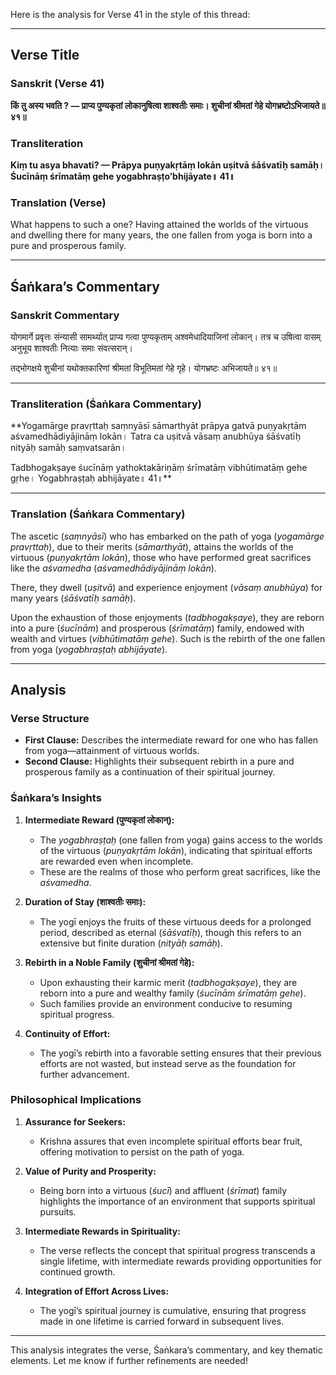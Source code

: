 Here is the analysis for Verse 41 in the style of this thread:

---

## Verse Title
### Sanskrit (Verse 41)
**किं तु अस्य भवति ? —
प्राप्य पुण्यकृतां लोकानुषित्वा शाश्वतीः समाः।
शुचीनां श्रीमतां गेहे योगभ्रष्टोऽभिजायते॥ ४१॥**

### Transliteration
**Kiṃ tu asya bhavati? —
Prāpya puṇyakṛtāṃ lokān uṣitvā śāśvatīḥ samāḥ।
Śucīnāṃ śrīmatāṃ gehe yogabhraṣṭo’bhijāyate॥ 41॥**

### Translation (Verse)
What happens to such a one?
Having attained the worlds of the virtuous and dwelling there for many years,
the one fallen from yoga is born into a pure and prosperous family.

---

## Śaṅkara’s Commentary
### Sanskrit Commentary
योगमार्गे प्रवृत्तः संन्यासी सामर्थ्यात् प्राप्य गत्वा पुण्यकृताम् अश्वमेधादियाजिनां लोकान्।
तत्र च उषित्वा वासम् अनुभूय शाश्वतीः नित्याः समाः संवत्सरान्।

तद्भोगक्षये शुचीनां यथोक्तकारिणां श्रीमतां विभूतिमतां गेहे गृहे।
योगभ्रष्टः अभिजायते॥ ४१॥

---

### Transliteration (Śaṅkara Commentary)
**Yogamārge pravṛttaḥ saṃnyāsī sāmarthyāt prāpya gatvā puṇyakṛtām aśvamedhādiyājināṃ lokān।
Tatra ca uṣitvā vāsaṃ anubhūya śāśvatīḥ nityāḥ samāḥ saṃvatsarān।

Tadbhogakṣaye śucīnāṃ yathoktakāriṇāṃ śrīmatāṃ vibhūtimatāṃ gehe gṛhe।
Yogabhraṣṭaḥ abhijāyate॥ 41॥**

---

### Translation (Śaṅkara Commentary)
The ascetic (*saṃnyāsī*) who has embarked on the path of yoga (*yogamārge pravṛttaḥ*),
due to their merits (*sāmarthyāt*), attains the worlds of the virtuous (*puṇyakṛtām lokān*),
those who have performed great sacrifices like the *aśvamedha* (*aśvamedhādiyājināṃ lokān*).

There, they dwell (*uṣitvā*) and experience enjoyment (*vāsaṃ anubhūya*) for many years (*śāśvatīḥ samāḥ*).

Upon the exhaustion of those enjoyments (*tadbhogakṣaye*),
they are reborn into a pure (*śucīnām*) and prosperous (*śrīmatāṃ*) family,
endowed with wealth and virtues (*vibhūtimatāṃ gehe*).
Such is the rebirth of the one fallen from yoga (*yogabhraṣṭaḥ abhijāyate*).

---

## Analysis

### Verse Structure
- **First Clause:** Describes the intermediate reward for one who has fallen from yoga—attainment of virtuous worlds.
- **Second Clause:** Highlights their subsequent rebirth in a pure and prosperous family as a continuation of their spiritual journey.

### Śaṅkara’s Insights
1. **Intermediate Reward (पुण्यकृतां लोकान्):**
   - The *yogabhraṣṭaḥ* (one fallen from yoga) gains access to the worlds of the virtuous (*puṇyakṛtām lokān*), indicating that spiritual efforts are rewarded even when incomplete.
   - These are the realms of those who perform great sacrifices, like the *aśvamedha*.

2. **Duration of Stay (शाश्वतीः समाः):**
   - The yogī enjoys the fruits of these virtuous deeds for a prolonged period, described as eternal (*śāśvatīḥ*), though this refers to an extensive but finite duration (*nityāḥ samāḥ*).

3. **Rebirth in a Noble Family (शुचीनां श्रीमतां गेहे):**
   - Upon exhausting their karmic merit (*tadbhogakṣaye*), they are reborn into a pure and wealthy family (*śucīnām śrīmatāṃ gehe*).
   - Such families provide an environment conducive to resuming spiritual progress.

4. **Continuity of Effort:**
   - The yogī’s rebirth into a favorable setting ensures that their previous efforts are not wasted, but instead serve as the foundation for further advancement.

### Philosophical Implications
1. **Assurance for Seekers:**
   - Krishna assures that even incomplete spiritual efforts bear fruit, offering motivation to persist on the path of yoga.

2. **Value of Purity and Prosperity:**
   - Being born into a virtuous (*śucī*) and affluent (*śrīmat*) family highlights the importance of an environment that supports spiritual pursuits.

3. **Intermediate Rewards in Spirituality:**
   - The verse reflects the concept that spiritual progress transcends a single lifetime, with intermediate rewards providing opportunities for continued growth.

4. **Integration of Effort Across Lives:**
   - The yogī’s spiritual journey is cumulative, ensuring that progress made in one lifetime is carried forward in subsequent lives.

---

This analysis integrates the verse, Śaṅkara’s commentary, and key thematic elements. Let me know if further refinements are needed!
